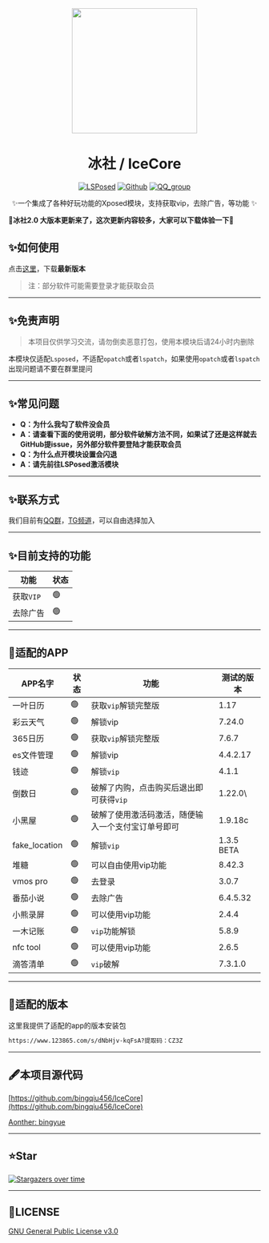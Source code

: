 <div align="center">
<img src="https://pic.imgdb.cn/item/671c8857d29ded1a8ce444d9.png"  width="250" height="250" />

# 冰社 / IceCore
[![LSPosed](https://img.shields.io/badge/LSPosed-Module-blue.svg)](https://github.com/bingqiu456/IceCore)
[![Github](https://img.shields.io/badge/Github-IceCore-black.svg)](https://github.com/bingqiu456/IceCore)
[![QQ_group](https://img.shields.io/badge/QQ%E7%BE%A4-855183768-orange?style=flat-square)](https://qm.qq.com/q/hnbnj43qwM)


✨一个集成了各种好玩功能的Xposed模块，支持获取vip，去除广告，等功能 ✨

</div>

**🌈冰社2.0 大版本更新来了，这次更新内容较多，大家可以下载体验一下🌈**

## ✨如何使用

点击[这里](https://github.com/Xposed-Modules-Repo/me.bingyue.IceCore/releases)，下载**最新版本**

> 注：部分软件可能需要登录才能获取会员

---

## ✨免责声明

> 本项目仅供学习交流，请勿倒卖恶意打包，使用本模块后请24小时内删除

本模块仅适配`Lsposed`，不适配`opatch`或者`lspatch`，如果使用`opatch`或者`lspatch`出现问题请不要在群里提问

---

## ✨常见问题

- **Q：为什么我勾了软件没会员**
- **A：请查看下面的使用说明，部分软件破解方法不同，如果试了还是这样就去GitHub提issue，另外部分软件要登陆才能获取会员**
- **Q：为什么点开模块设置会闪退**
- **A：请先前往LSPosed激活模块**

---

## ✨联系方式

我们目前有[QQ群](https://qm.qq.com/q/hnbnj43qwM)，[TG频道](https://t.me/bingyue_personal)，可以自由选择加入

---

## ✨目前支持的功能

| 功能      | 状态 |
| --------- | ---- |
| 获取`VIP` | 🟢    |
| 去除广告  | 🟢    |

---

## 🎇适配的APP

| APP名字       | 状态 | 功能                                               | 测试的版本 |
| ------------- | ---- | -------------------------------------------------- | ---------- |
| 一叶日历      | 🟢    | 获取`vip`解锁完整版                                | 1.17       |
| 彩云天气      | 🟢    | 解锁vip                                            | 7.24.0     |
| 365日历       | 🟢    | 获取`vip`解锁完整版                                | 7.6.7      |
| es文件管理    | 🟢    | 解锁vip                                            | 4.4.2.17   |
| 钱迹          | 🟢    | 解锁`vip`                                          | 4.1.1      |
| 倒数日        | 🟢    | 破解了内购，点击购买后退出即可获得`vip`            | 1.22.0\    |
| 小黑屋        | 🟢    | 破解了使用激活码激活，随便输入一个支付宝订单号即可 | 1.9.18c    |
| fake_location | 🟢    | 解锁`vip`                                          | 1.3.5 BETA |
| 堆糖          | 🟢    | 可以自由使用vip功能                                | 8.42.3     |
| vmos pro      | 🟢    | 去登录                                             | 3.0.7      |
| 番茄小说      | 🟢    | 去除广告                                           | 6.4.5.32   |
| 小熊录屏      | 🟢    | 可以使用vip功能                                    | 2.4.4      |
| 一木记账      | 🟢    | `vip`功能解锁                                      | 5.8.9      |
| nfc tool      | 🟢    | 可以使用vip功能                                    | 2.6.5      |
| 滴答清单      | 🟢    | `vip`破解                                          | 7.3.1.0    |

---

## 🍋适配的版本

这里我提供了适配的app的版本安装包

```bash
https://www.123865.com/s/dNbHjv-kqFsA?提取码：CZ3Z
```

---

## 🖋本项目源代码

[https://github.com/bingqiu456/IceCore](https://github.com/bingqiu456/IceCore)

[Aonther: bingyue](https://github.com/bingqiu456)

---

## ⭐Star

[![Stargazers over time](https://starchart.cc/bingqiu456/IceCore.svg)](https://starchart.cc/bingqiu456/IceCore)

---

## 📜LICENSE

[GNU General Public License v3.0](https://github.com/bingqiu456/IceCore/blob/main/LICENSE)
